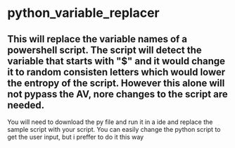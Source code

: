 # python_variable_replacer
This will replace the variable names of a powershell script. The script will detect the variable that starts with "$" and it would change it to random consisten letters which would lower the entropy of the script. However this alone will not pypass the AV, nore changes to the script are needed. 
-----------------------------------
You will need to download the py file and run it in a ide and replace the sample script with your script. You can easily change the python script to get the user input, but i preffer to do it this way

